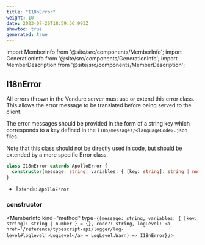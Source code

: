```yaml
---
title: "I18nError"
weight: 10
date: 2023-07-26T18:59:56.993Z
showtoc: true
generated: true
---
```

<!-- This file was generated from the Vendure source. Do not modify. Instead, re-run the "docs:build" script -->
import MemberInfo from '@site/src/components/MemberInfo';
import GenerationInfo from '@site/src/components/GenerationInfo';
import MemberDescription from '@site/src/components/MemberDescription';


## I18nError

<GenerationInfo sourceFile="packages/core/src/i18n/i18n-error.ts" sourceLine="18" packageName="@vendure/core" />

All errors thrown in the Vendure server must use or extend this error class. This allows the
error message to be translated before being served to the client.

The error messages should be provided in the form of a string key which corresponds to
a key defined in the `i18n/messages/<languageCode>.json` files.

Note that this class should not be directly used in code, but should be extended by
a more specific Error class.

```ts title="Signature"
class I18nError extends ApolloError {
  constructor(message: string, variables: { [key: string]: string | number } = {}, code?: string, logLevel: LogLevel = LogLevel.Warn)
}
```
* Extends: <code>ApolloError</code>



<div className="members-wrapper">

### constructor

<MemberInfo kind="method" type={`(message: string, variables: { [key: string]: string | number } = {}, code?: string, logLevel: <a href='/reference/typescript-api/logger/log-level#loglevel'>LogLevel</a> = LogLevel.Warn) => I18nError`}   />




</div>
